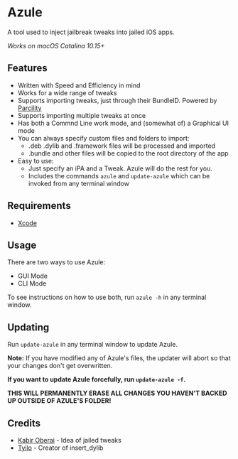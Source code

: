 # Azule

A tool used to inject jailbreak tweaks into jailed iOS apps.

*Works on macOS Catalina 10.15+*

## Features
* Written with Speed and Efficiency in mind
* Works for a wide range of tweaks
* Supports importing tweaks, just through their BundleID. Powered by [Parcility](https://parcility.co)
* Supports importing multiple tweaks at once
* Has both a Commnd Line work mode, and (somewhat of) a Graphical UI mode
* You can always specify custom files and folders to import:
  - .deb .dylib and .framework files will be processed and imported 
  - .bundle and other files will be copied to the root directory of the app
* Easy to use:
  - Just specify an iPA and a Tweak. Azule will do the rest for you.
  - Includes the commands `azule` and `update-azule` which can be invoked from any terminal window

## Requirements
* [Xcode](https://apps.apple.com/us/app/xcode/id497799835)

## Usage
There are two ways to use Azule:
* GUI Mode
* CLI Mode

To see instructions on how to use both, run `azule -h` in any terminal window.

## Updating
Run `update-azule` in any terminal window to update Azule.

**Note:** If you have modified any of Azule's files, the updater will abort so that your changes don't get overwritten.

**If you want to update Azule forcefully, run `update-azule -f`.**

**THIS WILL PERMANENTLY ERASE ALL CHANGES YOU HAVEN'T BACKED UP OUTSIDE OF AZULE'S FOLDER!**

## Credits

* [Kabir Oberai](https://github.com/kabiroberai/theos-jailed) - Idea of jailed tweaks
* [Tyilo](https://github.com/Tyilo/insert_dylib) - Creator of insert_dylib
